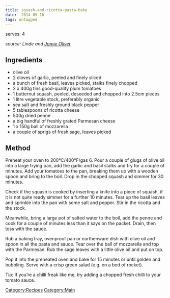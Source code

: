 ```yaml
---
title: squash-and-ricotta-pasta-bake
date:  2014-09-10
tags: untagged
---
```

serves: 4

*source: Linde and [Jamie
Oliver](http://www.jamieoliver.com/recipes/vegetarian-recipes/squash-ricotta-pasta-bake)*

Ingredients
-----------

-   olive oil
-   2 cloves of garlic, peeled and finely sliced
-   a bunch of fresh basil, leaves picked, stalks finely chopped
-   2 x 400g tins good-quality plum tomatoes
-   1 butternut squash, peeled, deseeded and chopped into 2.5cm pieces
-   1 litre vegetable stock, preferably organic
-   sea salt and freshly ground black pepper
-   5 tablespoons of ricotta cheese
-   500g dried penne
-   a big handful of freshly grated Parmesan cheese
-   1 x 150g ball of mozzarella
-   a couple of sprigs of fresh sage, leaves picked

Method
------

Preheat your oven to 200°C/400°F/gas 6. Pour a couple of glugs of olive
oil into a large frying pan, add the garlic and basil stalks and fry for
a couple of minutes. Add your tomatoes to the pan, breaking them up with
a wooden spoon and bring to the boil. Drop in the chopped squash and
simmer for 30 minutes.

Check if the squash is cooked by inserting a knife into a piece of
squash, if it is not quite ready simmer for a further 10 minutes. Tear
up the basil leaves and sprinkle into the pan with some salt and pepper.
Stir in the ricotta and the stock.

Meanwhile, bring a large pot of salted water to the boil, add the penne
and cook for a couple of minutes less than it says on the packet. Drain,
then toss with the sauce.

Rub a baking tray, ovenproof pan or earthenware dish with olive oil and
spoon in all the pasta and sauce. Tear over the ball of mozzarella and
top with the Parmesan. Rub the sage leaves with a little olive oil and
put on top.

Pop it into the preheated oven and bake for 15 minutes or until golden
and bubbling. Serve with a crisp green salad (e.g. on a bed of rocket).

Tip: If you’re a chilli freak like me, try adding a chopped fresh chilli
to your tomato sauce.

<Category:Recipes> <Category:Main>

